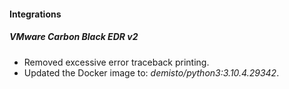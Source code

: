 
#### Integrations
##### VMware Carbon Black EDR v2
- Removed excessive error traceback printing.
- Updated the Docker image to: *demisto/python3:3.10.4.29342*.
